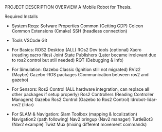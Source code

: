 PROJECT DESCRIPTION OVERVIEW
A Mobile Robot for Thesis.

Required Installs
- System Reqs:
Sofware Properties Common (Getting GDP)
Colcon Common Extensions (Cmake)
SSH (headless connection)
- Tools
VSCode 
Git 

- For Basics:
ROS2 Desktop (ALL)
ROs2 Dev tools (optional)
Xacro (reading xacro files)
Joint State Publishers (Later became irrelevant due to ros2 control but still needed)
RQT (Debugging & Info)

- For Simulation:
Gazebo Classic (Ignition still not migrated)
RViz2 (Maybe)
Gazebo-ROS packages (Communication between ros2 and gazebo)

- For Sensors:
Ros2 Control (ALL hardware integration, can replace all other packages if setup properly)
Ros2 Controllers (Reading Controller Managers)
Gazebo Ros2 Control (Gazebo to Ros2 Control)
ldrobot-lidar-ros2 (lidar)

- For SLAM & Navigation:
Slam Toolbox (mapping & localization)
Navigation2 (path following)
Nav2 bringup (Nav2 manager)
TurtleBot3 (Nav2 example)
Twist Mux (mixing different movement commands)
